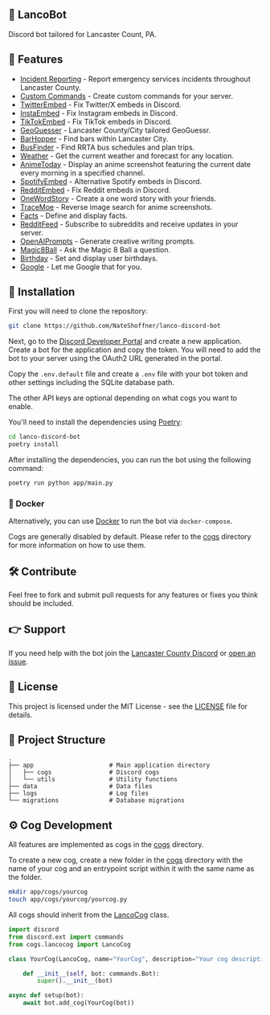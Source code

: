 🌹 LancoBot
----------------

Discord bot tailored for Lancaster Count, PA.

🎉 Features
----------------

- [Incident Reporting](https://github.com/NateShoffner/lanco-discord-bot/tree/master/app/cogs/incidents) - Report emergency services incidents throughout Lancaster County.
- [Custom Commands](https://github.com/NateShoffner/lanco-discord-bot/tree/master/app/cogs/commands) - Create custom commands for your server.
- [TwitterEmbed](https://github.com/NateShoffner/lanco-discord-bot/tree/master/app/cogs/twitterembed) - Fix Twitter/X embeds in Discord.
- [InstaEmbed](https://github.com/NateShoffner/lanco-discord-bot/tree/master/app/cogs/instaembed) - Fix Instagram embeds in Discord.
- [TikTokEmbed](https://github.com/NateShoffner/lanco-discord-bot/tree/master/app/cogs/tiktokembed) - Fix TikTok embeds in Discord.
- [GeoGuesser](https://github.com/NateShoffner/lanco-discord-bot/tree/master/app/cogs/geoguesser) - Lancaster County/City tailored GeoGuessr.
- [BarHopper](https://github.com/NateShoffner/lanco-discord-bot/tree/master/app/cogs/barhopper) - Find bars within Lancaster City.
- [BusFinder](https://github.com/NateShoffner/lanco-discord-bot/tree/master/app/cogs/busfinder) - Find RRTA bus schedules and plan trips.
- [Weather](https://github.com/NateShoffner/lanco-discord-bot/tree/master/app/cogs/weather) - Get the current weather and forecast for any location.
- [AnimeToday](https://github.com/NateShoffner/lanco-discord-bot/tree/master/app/cogs/animetoday) - Display an anime screenshot featuring the current date every morning in a specified channel.
- [SpotifyEmbed](https://github.com/NateShoffner/lanco-discord-bot/tree/master/app/cogs/spotifyembed) - Alternative Spotify embeds in Discord.
- [RedditEmbed](https://github.com/NateShoffner/lanco-discord-bot/tree/master/app/cogs/redditembed) - Fix Reddit embeds in Discord.
- [OneWordStory](https://github.com/NateShoffner/lanco-discord-bot/tree/master/app/cogs/onewordstory) - Create a one word story with your friends.
- [TraceMoe](https://github.com/NateShoffner/lanco-discord-bot/tree/master/app/cogs/tracemoe) - Reverse image search for anime screenshots.
- [Facts](https://github.com/NateShoffner/lanco-discord-bot/tree/master/app/cogs/facts) - Define and display facts.
- [RedditFeed](https://github.com/NateShoffner/lanco-discord-bot/tree/master/app/cogs/redditfeed) - Subscribe to subreddits and receive updates in your server.
- [OpenAIPrompts](https://github.com/NateShoffner/lanco-discord-bot/tree/master/app/cogs/openaiprompts) - Generate creative writing prompts.
- [Magic8Ball](https://github.com/NateShoffner/lanco-discord-bot/tree/master/app/cogs/magic8ball) - Ask the Magic 8 Ball a question.
- [Birthday](https://github.com/NateShoffner/lanco-discord-bot/tree/master/app/cogs/birthday) - Set and display user birthdays.
- [Google](https://github.com/NateShoffner/lanco-discord-bot/tree/master/app/cogs/google) - Let me Google that for you.

🚀 Installation
----------------

First you will need to clone the repository:

```bash
git clone https://github.com/NateShoffner/lanco-discord-bot
```

Next, go to the [Discord Developer Portal](https://discord.com/developers/applications) and create a new application. Create a bot for the application and copy the token. You will need to add the bot to your server using the OAuth2 URL generated in the portal.

Copy the `.env.default` file and create a `.env` file with your bot token and other settings including the SQLite database path.

The other API keys are optional depending on what cogs you want to enable.

You'll need to install the dependencies using [Poetry](https://python-poetry.org/):

```bash
cd lanco-discord-bot
poetry install
```

After installing the dependencies, you can run the bot using the following command:

```bash
poetry run python app/main.py
```

### 🐳 Docker

Alternatively, you can use [Docker](https://www.docker.com/) to run the bot via `docker-compose`.

Cogs are generally disabled by default. Please refer to the [cogs](app/cogs) directory for more information on how to use them.

🛠️ Contribute
-------------------

Feel free to fork and submit pull requests for any features or fixes you think should be included.

👉 Support
-------------------

If you need help with the bot join the [Lancaster County Discord](https://discord.gg/yfFp4VaZFt) or [open an issue](https://github.com/NateShoffner/lanco-discord-bot/issues/new).

📝 License
-------------------

This project is licensed under the MIT License - see the [LICENSE](LICENSE) file for details.


📂 Project Structure
-------------------

    .
    ├── app                     # Main application directory
    │   ├── cogs                # Discord cogs
    │   └── utils               # Utility functions
    ├── data                    # Data files
    ├── logs                    # Log files
    └── migrations              # Database migrations

⚙️ Cog Development
-------------------

All features are implemented as cogs in the [cogs](app/cogs) directory.

To create a new cog, create a new folder in the [cogs](app/cogs) directory with the name of your cog and an entrypoint script within it with the same name as the folder.

```bash
mkdir app/cogs/yourcog
touch app/cogs/yourcog/yourcog.py
```

All cogs should inherit from the [LancoCog](app/cogs/lancocog.py) class.

```python
import discord
from discord.ext import commands
from cogs.lancocog import LancoCog

class YourCog(LancoCog, name="YourCog", description="Your cog description."):

    def __init__(self, bot: commands.Bot):
        super().__init__(bot)

async def setup(bot):
    await bot.add_cog(YourCog(bot))
```